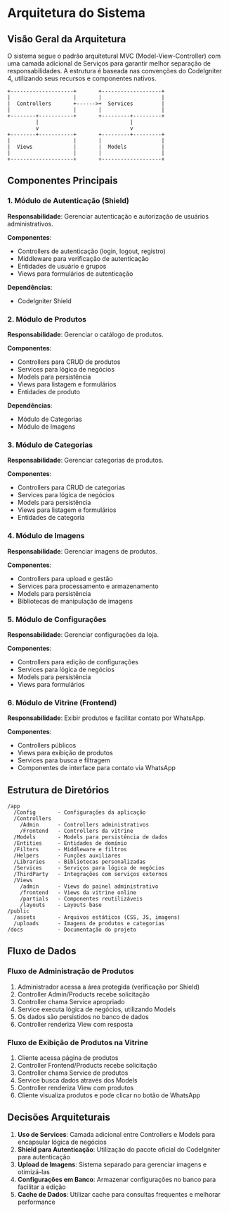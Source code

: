 # Arquitetura do Sistema

## Visão Geral da Arquitetura

O sistema segue o padrão arquitetural MVC (Model-View-Controller) com uma camada adicional de Serviços para garantir melhor separação de responsabilidades. A estrutura é baseada nas convenções do CodeIgniter 4, utilizando seus recursos e componentes nativos.

```
+--------------------+       +-------------------+
|                    |       |                   |
|  Controllers       +------>+  Services         |
|                    |       |                   |
+--------+-----------+       +---------+---------+
         |                             |
         v                             v
+--------+-----------+       +---------+---------+
|                    |       |                   |
|  Views             |       |  Models           |
|                    |       |                   |
+--------------------+       +-------------------+
```

## Componentes Principais

### 1. Módulo de Autenticação (Shield)

**Responsabilidade**: Gerenciar autenticação e autorização de usuários administrativos.

**Componentes**:
- Controllers de autenticação (login, logout, registro)
- Middleware para verificação de autenticação
- Entidades de usuário e grupos
- Views para formulários de autenticação

**Dependências**:
- CodeIgniter Shield

### 2. Módulo de Produtos

**Responsabilidade**: Gerenciar o catálogo de produtos.

**Componentes**:
- Controllers para CRUD de produtos
- Services para lógica de negócios
- Models para persistência
- Views para listagem e formulários
- Entidades de produto

**Dependências**:
- Módulo de Categorias
- Módulo de Imagens

### 3. Módulo de Categorias

**Responsabilidade**: Gerenciar categorias de produtos.

**Componentes**:
- Controllers para CRUD de categorias
- Services para lógica de negócios
- Models para persistência
- Views para listagem e formulários
- Entidades de categoria

### 4. Módulo de Imagens

**Responsabilidade**: Gerenciar imagens de produtos.

**Componentes**:
- Controllers para upload e gestão
- Services para processamento e armazenamento
- Models para persistência
- Bibliotecas de manipulação de imagens

### 5. Módulo de Configurações

**Responsabilidade**: Gerenciar configurações da loja.

**Componentes**:
- Controllers para edição de configurações
- Services para lógica de negócios
- Models para persistência
- Views para formulários

### 6. Módulo de Vitrine (Frontend)

**Responsabilidade**: Exibir produtos e facilitar contato por WhatsApp.

**Componentes**:
- Controllers públicos
- Views para exibição de produtos
- Services para busca e filtragem
- Componentes de interface para contato via WhatsApp

## Estrutura de Diretórios

```
/app
  /Config       - Configurações da aplicação
  /Controllers
    /Admin      - Controllers administrativos
    /Frontend   - Controllers da vitrine
  /Models       - Models para persistência de dados
  /Entities     - Entidades de domínio
  /Filters      - Middleware e filtros
  /Helpers      - Funções auxiliares
  /Libraries    - Bibliotecas personalizadas
  /Services     - Serviços para lógica de negócios
  /ThirdParty   - Integrações com serviços externos
  /Views
    /admin      - Views do painel administrativo
    /frontend   - Views da vitrine online
    /partials   - Componentes reutilizáveis
    /layouts    - Layouts base
/public
  /assets       - Arquivos estáticos (CSS, JS, imagens)
  /uploads      - Imagens de produtos e categorias
/docs           - Documentação do projeto
```

## Fluxo de Dados

### Fluxo de Administração de Produtos

1. Administrador acessa a área protegida (verificação por Shield)
2. Controller Admin/Products recebe solicitação
3. Controller chama Service apropriado
4. Service executa lógica de negócios, utilizando Models
5. Os dados são persistidos no banco de dados
6. Controller renderiza View com resposta

### Fluxo de Exibição de Produtos na Vitrine

1. Cliente acessa página de produtos
2. Controller Frontend/Products recebe solicitação
3. Controller chama Service de produtos
4. Service busca dados através dos Models
5. Controller renderiza View com produtos
6. Cliente visualiza produtos e pode clicar no botão de WhatsApp

## Decisões Arquiteturais

1. **Uso de Services**: Camada adicional entre Controllers e Models para encapsular lógica de negócios
2. **Shield para Autenticação**: Utilização do pacote oficial do CodeIgniter para autenticação
3. **Upload de Imagens**: Sistema separado para gerenciar imagens e otimizá-las
4. **Configurações em Banco**: Armazenar configurações no banco para facilitar a edição
5. **Cache de Dados**: Utilizar cache para consultas frequentes e melhorar performance 